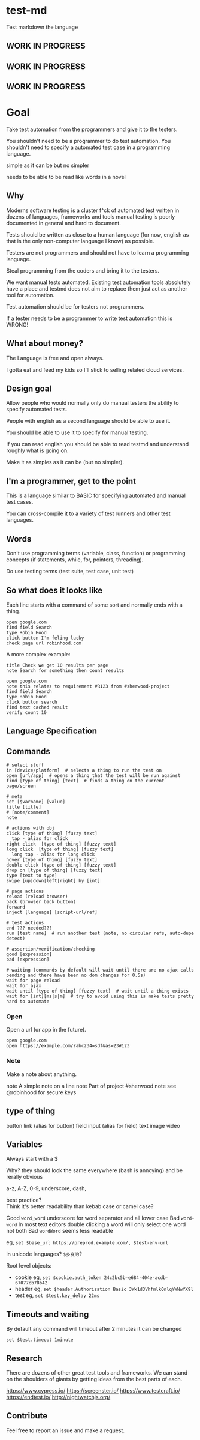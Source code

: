 # test-md

Test markdown the language

## WORK IN PROGRESS
## WORK IN PROGRESS
## WORK IN PROGRESS


# Goal

Take test automation from the programmers and give it to the testers.

You shouldn't need to be a programmer to do test automation.  You shouldn't need to specify a automated test case in a
programming language.



simple as it can be but no simpler

needs to be able to be read like words in a novel


## Why

Moderns software testing is a cluster f^ck of automated test written in dozens of languages, frameworks and tools
manual testing is poorly documented in general and hard to document.  

Tests should be written as close to a human language (for now, english as that is the only non-computer language I know)
as possible.

Testers are not programmers and should not have to learn a programming language.

Steal programming from the coders and bring it to the testers.

We want manual tests automated.  Existing test automation tools absolutely have a place and testmd does not aim to replace them
just act as another tool for automation.

Test automation should be for testers not programmers.  

If a tester needs to be a programmer to write test automation this is WRONG!


## What about money?

The Language is free and open always.

I gotta eat and feed my kids so I'll stick to selling related cloud services.


## Design goal

Allow people who would normally only do manual testers the ability to specify automated tests.

People with english as a second language should be able to use it.

You should be able to use it to specify for manual testing.

If you can read english you should be able to read testmd and understand roughly what is going on.

Make it as simples as it can be (but no simpler).


## I'm a programmer, get to the point

This is a language similar to [BASIC](https://en.wikipedia.org/wiki/BASIC) for specifying automated and manual test cases.

You can cross-compile it to a variety of test runners and other test languages.  




## Words

Don't use programming terms (variable, class, function) or programming concepts (if statements, while, for, pointers, threading).

Do use testing terms (test suite, test case, unit test)


## So what does it looks like

Each line starts with a command of some sort and normally ends with a thing.

```testmd
open google.com
find field Search
type Robin Hood
click button I'm feling lucky
check page url robinhood.com
```

A more complex example:

```testmd
title Check we get 10 results per page
note Search for something then count results

open google.com
note this relates to requirement #R123 from #sherwood-project
find field Search
type Robin Hood
click button search
find text cached result
verify count 10

```


## Language Specification

## Commands

```    
# select stuff    
in [device/platform]  # selects a thing to run the test on
open [url/app]  # opens a thing that the test will be run against
find [type of thing] [text]  # finds a thing on the current page/screen

# meta
set [$varname] [value]  
title [title]
# [note/comment]
note

# actions with obj
click [type of thing] [fuzzy text]
  tap - alias for click
right click  [type of thing] [fuzzy text]
long click  [type of thing] [fuzzy text]
  long tap - alias for long click
hover [type of thing] [fuzzy text]
double click [type of thing] [fuzzy text]
drop on [type of thing] [fuzzy text]
type [text to type]
swipe [up|down|left|right] by [int]

# page actions
reload (reload browser)
back (browser back button)
forward
inject [language] [script-url/ref]

# test actions
end ??? needed???
run [test name]  # run another test (note, no circular refs, auto-dupe detect)

# assertion/verification/checking
good [expression]
bad [expression]

# waiting (commands by default will wait until there are no ajax calls pending and there have been no dom changes for 0.5s)
wait for page reload
wait for ajax
wait until [type of thing] [fuzzy text]  # wait until a thing exists
wait for [int][ms|s|m]  # try to avoid using this is make tests pretty hard to automate

```

### Open

Open a url (or app in the future).

    open google.com
    open https://example.com/?abc234=sdf&as=23#123

### Note

Make a note about anything.

  note A simple note on a line
  note Part of project #sherwood
  note see @robinhood for secure keys


## type of thing

button
link (alias for button)
field
input (alias for field)
text
image
video


## Variables

Always start with a $

Why?  they should look the same everywhere (bash is annoying) and be rerally obvious

a-z, A-Z, 0-9, underscore, dash,

best practice?  
Think it's better readability than kebab case or camel case?  

Good `word_word` underscore for word separator and all lower case
Bad `word-word` In most text editors double clicking a word will only select one word not both
Bad `wordWord` seems less readable

eg, `set $base_url https://preprod.example.com/, $test-env-url`

in unicode languages?   `$多变的`?

Root level objects:

  - cookie eg, `set $cookie.auth_token 24c2bc5b-e684-404e-acdb-67077cb78b42`
  - header eg, `set $header.Authorization Basic 3Wx1d3VhfmlkOnlqYWNwYX9l`
  - test eg, `set $test.key_delay 22ms`

## Timeouts and waiting

By default any command will timeout after 2 minutes it can be changed

`set $test.timeout 1minute`






## Research

There are dozens of other great test tools and frameworks.  We can stand on the shoulders of giants by getting ideas
 from the best parts of each.

https://www.cypress.io/
https://screenster.io/
https://www.testcraft.io/
https://endtest.io/
http://nightwatchjs.org/



## Contribute

Feel free to report an issue and make a request.
